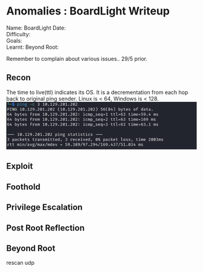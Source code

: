 # Anomalies : BoardLight Writeup

Name: BoardLight
Date:  
Difficulty:  
Goals:  
Learnt:
Beyond Root:

Remember to complain about various issues.. 29/5 prior.
## Recon

The time to live(ttl) indicates its OS. It is a decrementation from each hop back to original ping sender. Linux is < 64, Windows is < 128.
![ping](HackTheBox/Retired-Machines/BoardLight/Screenshots/ping.png)
	
## Exploit

## Foothold

## Privilege Escalation

## Post Root Reflection

## Beyond Root


rescan udp
